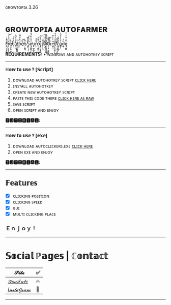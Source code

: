ɢʀᴏᴡᴛᴏᴘɪᴀ 3.26
# ɢʀᴏᴡᴛᴏᴘɪᴀ ᴀᴜᴛᴏꜰᴀʀᴍᴇʀ

F̴̢̬̫̝̗̬̫̱̫̍͌̽̒͘ͅṙ̸̞̪̫̩̫͙͎̪̤̆̈́͛̈̒̋͝e̸̘̰̱̟̯̟̯̠̮͋̊͛ė̴̠͈͆͋̂̓ ̴̡͉̊̐̉́̀͆̀̕͜ͅò̸̡̯̠̫̪̻͍̩͚̱͒͘͝p̶̞͉̌͛̏̊͒̿̈é̸̱̑̅͝n̴̡͕͓̳͉̉̋̄ ̵̯̟̗̔̈́́̍̃̕̕s̶̡̠̗̩̗̈͆̊̂̂̀͠ͅǫ̷̡̭̳̪̜̙̈́͐͋͑̊̈́̋͘̕u̵̢̢̮̳̘̲̟͙̗͈͘r̵̠̬̀͌̆̽c̶̢͔͖̯͍̠̮̗̾̒̆̈́ͅę̶̙̬̤͍͙̪͓̏͊̎̔̎̃͝ ̸̥͎̩͖̊̿c̸̦̃̈́͗̉͛͗̚͠ľ̵͕̭͇̖̦̫̦̍́͒͋̉̀͜i̵̯͉̣̦̱͍͖̣̫̖̐͂̿̋́͊̕c̴̨̨̨̡̼̗͍̰̐̓͊̆̕͠ͅk̶̠̄̎̀̌̀e̵͖͓̩̹͛͆͛̀̔̍̃͘r̸̡̛̝̼̺͉̪͕̜̂͆̊͂̓͑͋̐̕͜ ̴̹̜̦̘̼̹̟̙̺̽̃̌͌͑ć̵̺̙̖̠̻́̒͒̓ͅó̴̳̱͉̦̀͋̓̾̂̈̓d̶͚̞̑̈́ę̵̫̩̪̻́̇̂͛́̆̇̒̒̔

<b>REQUIREMENTS:</b> • ᴡɪɴᴅᴏᴡꜱ ᴀɴᴅ ᴀᴜᴛᴏʜᴏᴛᴋᴇʏ ꜱᴄʀɪᴘᴛ</br>
_________________________________________________________________________
**ℍ𝕠𝕨 𝕥𝕠 𝕦𝕤𝕖 ? [𝕊𝕔𝕣𝕚𝕡𝕥]**

1. ᴅᴏᴡɴʟᴏᴀᴅ ᴀᴜᴛᴏʜᴏᴛᴋᴇʏ ꜱᴄʀɪᴘᴛ [ᴄʟɪᴄᴋ ʜᴇʀᴇ](https://www.autohotkey.com/)
2. ɪɴꜱᴛᴀʟʟ ᴀᴜᴛᴏʜᴏᴛᴋᴇʏ
3. ᴄʀᴇᴀᴛᴇ ɴᴇᴡ ᴀᴜᴛᴏʜᴏᴛᴋᴇʏ ꜱᴄʀɪᴘᴛ
4. ᴘᴀꜱᴛᴇ ᴛʜɪꜱ ᴄᴏᴅᴇ ᴛʜᴇʀᴇ [ᴄʟɪᴄᴋ ʜᴇʀᴇ ᴀꜱ ʀᴀᴡ](https://raw.githubusercontent.com/ZaresPlusX/GrowTopia-AutoFarmer/master/Automatic%20Clicker)
5. ꜱᴀᴠᴇ ꜱᴄʀɪᴘᴛ
6. ᴏᴘᴇɴ ꜱᴄʀɪᴘᴛ ᴀɴᴅ ᴇɴᴊᴏʏ

**🆃🆄🆃🅾🆁🅸🅰🅻:**
_________________________________________________________________________
**ℍ𝕠𝕨 𝕥𝕠 𝕦𝕤𝕖 ? [𝕖𝕩𝕖]**

1. ᴅᴏᴡɴʟᴏᴀᴅ ᴀᴜᴛᴏᴄʟɪᴄᴋᴇʀꜱ.ᴇxᴇ [ᴄʟɪᴄᴋ ʜᴇʀᴇ](https://github.com/ZaresPlusX/GrowTopia-AutoFarmer/raw/master/AutoClickers.exe)
2. ᴏᴘᴇɴ ᴇxᴇ ᴀɴᴅ ᴇɴᴊᴏʏ

**🆃🆄🆃🅾🆁🅸🅰🅻:**
_________________________________________________________________________
## 𝔽𝕖𝕒𝕥𝕦𝕣𝕖𝕤

- [x] ᴄʟɪᴄᴋɪɴɢ ᴘᴏꜱɪᴛɪᴏɴ
- [x] ᴄʟɪᴄᴋɪɴɢ ꜱᴘᴇᴇᴅ
- [x] ɢᴜɪ
- [x] ᴍᴜʟᴛɪ ᴄʟɪᴄᴋɪɴɢ ᴘʟᴀᴄᴇ

### Ｅｎｊｏｙ！
______________________________________________________________________________
# 𝕊𝕠𝕔𝕚𝕒𝕝 ℙ𝕒𝕘𝕖𝕤 | ℂ𝕠𝕟𝕥𝕒𝕔𝕥

| 𝓢𝓲𝓽𝓮 | ✅ |
| --- | --- |
| [𝒴𝑜𝓊𝒯𝓊𝒷𝑒](https://www.youtube.com/channel/UCLxuarUbS3qzUy2SpLf3WEg) |   🔥  |
| [𝐼𝓃𝓈𝓉𝒶𝑔𝓇𝒶𝓂](https://www.instagram.com/zaresplusx/) |  📸  |
______________________________________________________________________________
